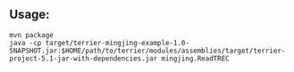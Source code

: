 ## Usage:

	mvn package
	java -cp target/terrier-mingjing-example-1.0-SNAPSHOT.jar:$HOME/path/to/terrier/modules/assemblies/target/terrier-project-5.1-jar-with-dependencies.jar mingjing.ReadTREC


